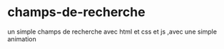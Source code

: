 # champs-de-recherche
un simple champs de recherche avec html et css et js ,avec une simple animation
